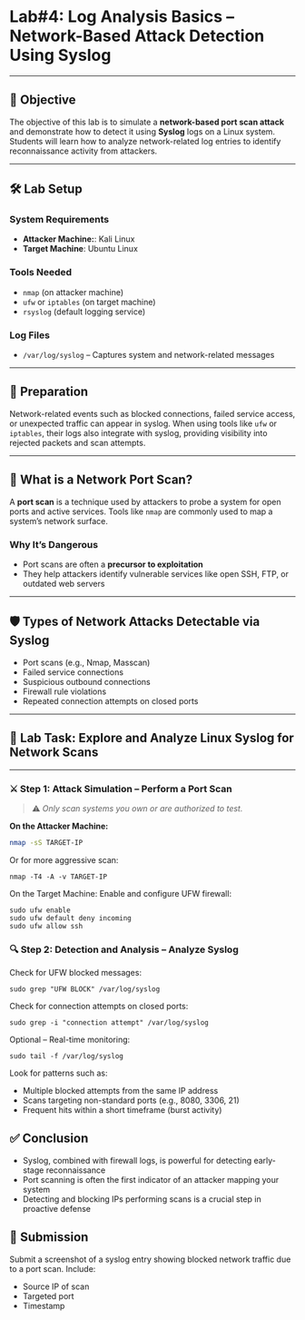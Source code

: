 # **Lab#4: Log Analysis Basics – Network-Based Attack Detection Using Syslog**

---

## 🎯 **Objective**  
The objective of this lab is to simulate a **network-based port scan attack** and demonstrate how to detect it using **Syslog** logs on a Linux system. Students will learn how to analyze network-related log entries to identify reconnaissance activity from attackers.

---

## 🛠️ **Lab Setup**

### **System Requirements**
- **Attacker Machine:**: Kali Linux
- **Target Machine**: Ubuntu Linux

### **Tools Needed**
- `nmap` (on attacker machine)
- `ufw` or `iptables` (on target machine)
- `rsyslog` (default logging service)

### **Log Files**
- `/var/log/syslog` – Captures system and network-related messages

---

## 📘 **Preparation**

Network-related events such as blocked connections, failed service access, or unexpected traffic can appear in syslog. When using tools like `ufw` or `iptables`, their logs also integrate with syslog, providing visibility into rejected packets and scan attempts.

---

## 🧠 **What is a Network Port Scan?**

A **port scan** is a technique used by attackers to probe a system for open ports and active services. Tools like `nmap` are commonly used to map a system’s network surface.

### **Why It’s Dangerous**
- Port scans are often a **precursor to exploitation**
- They help attackers identify vulnerable services like open SSH, FTP, or outdated web servers

---

## 🛡️ **Types of Network Attacks Detectable via Syslog**
- Port scans (e.g., Nmap, Masscan)
- Failed service connections
- Suspicious outbound connections
- Firewall rule violations
- Repeated connection attempts on closed ports

---

## 🧪 **Lab Task: Explore and Analyze Linux Syslog for Network Scans**

---

### ⚔️ **Step 1: Attack Simulation – Perform a Port Scan**

> ⚠️ *Only scan systems you own or are authorized to test.*

**On the Attacker Machine:**
```bash
nmap -sS TARGET-IP
```
Or for more aggressive scan:
```
nmap -T4 -A -v TARGET-IP
```
On the Target Machine: Enable and configure UFW firewall:

```
sudo ufw enable
sudo ufw default deny incoming
sudo ufw allow ssh
```

### 🔍 Step 2: Detection and Analysis – Analyze Syslog
Check for UFW blocked messages:

```
sudo grep "UFW BLOCK" /var/log/syslog
```
Check for connection attempts on closed ports:

```
sudo grep -i "connection attempt" /var/log/syslog
```
Optional – Real-time monitoring:

```
sudo tail -f /var/log/syslog
```
Look for patterns such as:
- Multiple blocked attempts from the same IP address
- Scans targeting non-standard ports (e.g., 8080, 3306, 21)
- Frequent hits within a short timeframe (burst activity)

## ✅ Conclusion
- Syslog, combined with firewall logs, is powerful for detecting early-stage reconnaissance
- Port scanning is often the first indicator of an attacker mapping your system
- Detecting and blocking IPs performing scans is a crucial step in proactive defense

## 📸 Submission
Submit a screenshot of a syslog entry showing blocked network traffic due to a port scan. Include:
- Source IP of scan
- Targeted port
- Timestamp


